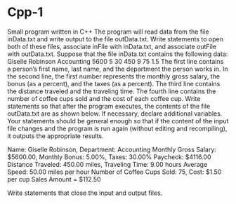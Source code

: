 # Cpp-1
Small program written in C++
The program will read data from the file inData.txt and write output to the file outData.txt. Write statements to open both of these files, associate inFile with inData.txt, and associate outFile with outData.txt.
Suppose that the file inData.txt contains the following data:
          Giselle Robinson Accounting
         5600   5    30
         450    9
         75     1.5
The first line contains a person’s first name, last name, and the department the person works in. In the second line, the first number represents the monthly gross salary, the bonus (as a percent), and the taxes (as a percent). The third line contains the distance traveled and the traveling time. The fourth line contains the number of coffee cups sold and the cost of each coffee cup. Write statements so that after the program executes, the contents of the file outData.txt are as shown below. If necessary, declare additional variables. Your statements should be general enough so that if the content of the input file changes and the program is run again (without editing and recompiling), it outputs the appropriate results.

Name: Giselle Robinson, Department: Accounting
Monthly Gross Salary: $5600.00, Monthly Bonus: 5.00%, Taxes: 30.00%
Paycheck: $4116.00
Distance Traveled: 450.00 miles, Traveling Time: 9.00 hours
Average Speed: 50.00 miles per hour
Number of Coffee Cups Sold: 75, Cost: $1.50 per cup
Sales Amount = $112.50

Write statements that close the input and output files.
